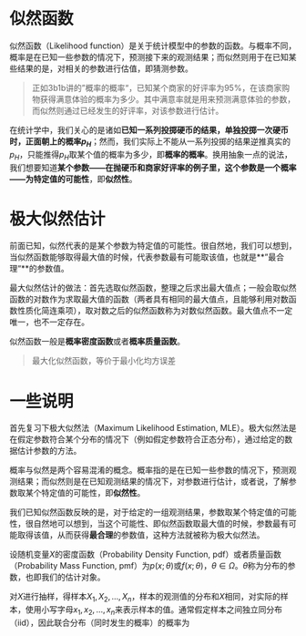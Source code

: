 # 似然函数

似然函数（Likelihood function）是关于统计模型中的参数的函数。与概率不同，概率是在已知一些参数的情况下，预测接下来的观测结果；而似然则用于在已知某些结果的是，对相关的参数进行估值，即猜测参数。

> 正如3b1b讲的”概率的概率“，已知某个商家的好评率为95%，在该商家购物获得满意体验的概率为多少。其中满意率就是用来预测满意体验的参数，而似然则通过已经发生的好评率，对该参数进行估计。

在统计学中，我们关心的是诸如**已知一系列投掷硬币的结果，单独投掷一次硬币时，正面朝上的概率$p_H$**；然而，我们实际上不能从一系列投掷的结果逆推真实的$p_H$，只能推得$p_H$取某个值的概率为多少，即**概率的概率**。换用抽象一点的说法，我们想要知道**某个参数——在抛硬币和商家好评率的例子里，这个参数是一个概率——为特定值的可能性**，即**似然性**。



# 极大似然估计

前面已知，似然代表的是某个参数为特定值的可能性。很自然地，我们可以想到，当似然函数能够取得最大值的时候，代表参数最有可能取该值，也就是**”最合理“**的参数值。

最大似然估计的做法：首先选取似然函数，整理之后求出最大值点；一般会取似然函数的对数作为求取最大值的函数（两者具有相同的最大值点，且能够利用对数函数性质化简连乘项），取对数之后的似然函数称为对数似然函数。最大值点不一定唯一，也不一定存在。

似然函数一般是**概率密度函数**或者**概率质量函数**。

> 最大化似然函数，等价于最小化均方误差



# 一些说明

首先复习下极大似然法（Maximum Likelihood Estimation, MLE）。极大似然法是在假定参数符合某个分布的情况下（例如假定参数符合正态分布），通过给定的数据估计参数的方法。

概率与似然是两个容易混淆的概念。概率指的是在已知一些参数的情况下，预测观测结果；而似然则是在已知观测结果的情况下，对参数进行估计，或者说，了解参数取某个特定值的可能性，即**似然性**。

我们已知似然函数反映的是，对于给定的一组观测结果，参数取某个特定值的可能性，很自然地可以想到，当这个可能性、即似然函数取最大值的时候，参数最有可能取得该值，从而获得**最合理**的参数值，这种方法就被称为极大似然法。



设随机变量$X$的密度函数（Probability Density Function, pdf）或者质量函数（Probability Mass Function, pmf）为$p(x;\theta)$或$f(x;\theta)$，$\theta \in \Omega$。$\theta$称为分布的参数，也即我们的估计对象。

对$X$进行抽样，得样本$X_1, X_2, \dots, X_n$，样本的观测值的分布和$X$相同，对实际的样本，使用小写字母$x_1, x_2, \dots, x_n$来表示样本的值。通常假定样本之间独立同分布（iid），因此联合分布（同时发生的概率）的概率为